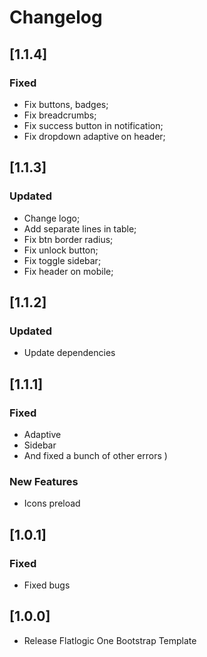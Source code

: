 # Changelog
## [1.1.4]

### Fixed

- Fix buttons, badges;
- Fix breadcrumbs;
- Fix success button in notification;
- Fix dropdown adaptive on header;

## [1.1.3]

### Updated

- Change logo;
- Add separate lines in table;
- Fix btn border radius;
- Fix unlock button;
- Fix toggle sidebar;
- Fix header on mobile;

## [1.1.2]

### Updated
    
- Update dependencies
 
## [1.1.1]

### Fixed
    
- Adaptive
- Sidebar
- And fixed a bunch of other errors )

### New Features

- Icons preload

## [1.0.1]
               
### Fixed
                   
- Fixed bugs
## [1.0.0]

- Release Flatlogic One Bootstrap Template

